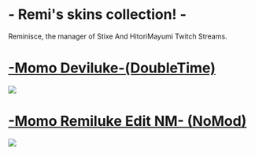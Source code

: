 # - Remi's skins collection! - 

Reminisce, the manager of Stixe And HitoriMayumi Twitch Streams.

# [-Momo Deviluke-(DoubleTime)](https://www.mediafire.com/file/s544sxja3otmmyz/-_Momo_Deviluke_-.osk/file)
![](https://i.ibb.co/SQjM2cS/screenshot036.jpg)

# [-Momo Remiluke Edit NM- (NoMod)](https://www.mediafire.com/file/m5un445ig33flhb/-_Momo_Remiluke_Edit_NM_-.osk/file)
![](https://i.ibb.co/zx2GFxZ/screenshot034.jpg)






